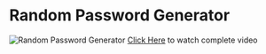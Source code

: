 # Random Password Generator
![Random Password Generator](https://internetseekho.com/wp-content/uploads/2020/07/Custom-Thumbnail.png)
[Click Here](https://www.youtube.com/watch?v=HaM19UIcQD8) to watch complete video 
